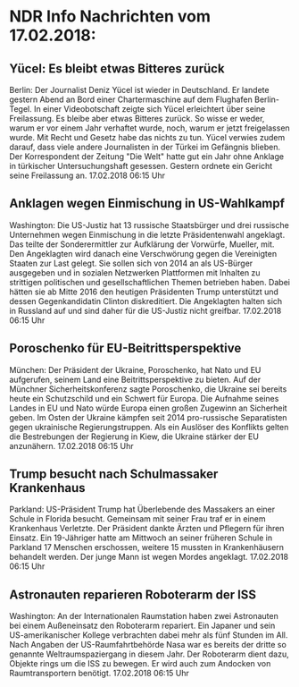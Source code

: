 # NDR Info Nachrichten vom 17.02.2018:


## Yücel: Es bleibt etwas Bitteres zurück
Berlin: Der Journalist Deniz Yücel ist wieder in Deutschland. Er landete gestern Abend an Bord einer Chartermaschine auf dem Flughafen Berlin-Tegel. In einer Videobotschaft zeigte sich Yücel erleichtert über seine Freilassung. Es bleibe aber etwas Bitteres zurück. So wisse er weder, warum er vor einem Jahr verhaftet wurde, noch, warum er jetzt freigelassen wurde. Mit Recht und Gesetz habe das nichts zu tun. Yücel verwies zudem darauf, dass viele andere Journalisten in der Türkei im Gefängnis blieben. Der Korrespondent der Zeitung "Die Welt" hatte gut ein Jahr ohne Anklage in türkischer Untersuchungshaft gesessen. Gestern ordnete ein Gericht seine Freilassung an. 17.02.2018 06:15 Uhr 

## Anklagen wegen Einmischung in US-Wahlkampf
Washington: Die US-Justiz hat 13 russische Staatsbürger und drei russische Unternehmen wegen Einmischung in die letzte Präsidentenwahl angeklagt. Das teilte der Sonderermittler zur Aufklärung der Vorwürfe, Mueller, mit. Den Angeklagten wird danach eine Verschwörung gegen die Vereinigten Staaten zur Last gelegt. Sie sollen sich von 2014 an als US-Bürger ausgegeben und in sozialen Netzwerken Plattformen mit Inhalten zu strittigen politischen und gesellschaftlichen Themen betrieben haben. Dabei hätten sie ab Mitte 2016 den heutigen Präsidenten Trump unterstützt und dessen Gegenkandidatin Clinton diskreditiert. Die Angeklagten halten sich in Russland auf und sind daher für die US-Justiz nicht greifbar. 17.02.2018 06:15 Uhr 

## Poroschenko für EU-Beitrittsperspektive
München:	Der Präsident der Ukraine, Poroschenko, hat Nato und EU aufgerufen, seinem Land eine Beitrittsperspektive zu bieten. Auf der Münchner Sicherheitskonferenz sagte Poroschenko, die Ukraine sei bereits heute ein Schutzschild und ein Schwert für Europa. Die Aufnahme seines Landes in EU und Nato würde Europa einen großen Zugewinn an Sicherheit geben. Im Osten der Ukraine kämpfen seit 2014 pro-russische Separatisten gegen ukrainische Regierungstruppen. Als ein Auslöser des Konflikts gelten die Bestrebungen der Regierung in Kiew, die Ukraine stärker der EU anzunähern. 17.02.2018 06:15 Uhr 

## Trump besucht nach Schulmassaker Krankenhaus
Parkland: US-Präsident Trump hat Überlebende des Massakers an einer Schule in Florida besucht. Gemeinsam mit seiner Frau traf er in einem Krankenhaus Verletzte. Der Präsident dankte Ärzten und Pflegern für ihren Einsatz. Ein 19-Jähriger hatte am Mittwoch an seiner früheren Schule in Parkland 17 Menschen erschossen, weitere 15 mussten in Krankenhäusern behandelt werden. Der junge Mann ist wegen Mordes angeklagt. 17.02.2018 06:15 Uhr 

## Astronauten reparieren Roboterarm der ISS
Washington: An der Internationalen Raumstation haben zwei Astronauten bei einem Außeneinsatz den Roboterarm repariert. Ein Japaner und sein US-amerikanischer Kollege verbrachten dabei mehr als fünf Stunden im All. Nach Angaben der US-Raumfahrtbehörde Nasa war es bereits der dritte so genannte Weltraumspaziergang in diesem Jahr. Der Roboterarm dient dazu, Objekte rings um die ISS zu bewegen. Er wird auch zum Andocken von Raumtransportern benötigt. 17.02.2018 06:15 Uhr 
